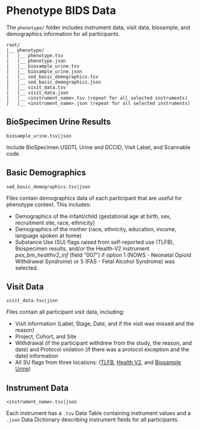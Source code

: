 # Phenotype BIDS Data

The `phenotype/` folder includes instrument data, visit data, biosample, and demographics information for all participants. 
```
root/
|__ phenotype/
|   |__ phenotype.tsv
|   |__ phenotype.json
|   |__ biosample_urine.tsv
|   |__ biosample_urine.json
|   |__ sed_basic_demographics.tsv
|   |__ sed_basic_demographics.json
|   |__ visit_data.tsv
|   |__ visit_data.json
|   |__ <instrument_name>.tsv (repeat for all selected instruments)
|   |__ <instrument_name>.json (repeat for all selected instruments)
```

## BioSpecimen Urine Results
`biosample_urine.tsv|json` 

Include BioSpecimen USDTL Urine and DCCID, Visit Label, and Scannable code.

## Basic Demographics
`sed_basic_demographics.tsv|json`

Files contain demographics data of each participant that are useful for phenotype context. This includes:

- Demographics of the infant/child (gestational age at birth, sex, recruitment site, race, ethnicity)
- Demographics of the mother (race, ethnicity, education, income, language spoken at home)
- Substance Use (SU) flags raised from self-reported use (TLFB), Biospecimen results, and/or the Health-V2 instrument *pex_bm_healthv2_inf* (field “007”) if option 1 (NOWS - Neonatal Opioid Withdrawal Syndrome) or 5 (FAS - Fetal Alcohol Syndrome) was selected.

## Visit Data
`visit_data.tsv|json` 

Files contain all participant visit data, including:

- Visit information (Label, Stage, Date, and if the visit was missed and the reason)
- Project, Cohort, and Site
- Withdrawal (if the participant withdrew from the study, the reason, and date) and Protocol violation (if there was a protocol exception and the date) information
- All SU flags from three locations: ([TLFB](../measures/pregexp/substanceuse_all.md), [Health V2](../measures/pregexp/infanthealth.md), and [Biosample Urine](../measures/biospecimens/urine.md))

## Instrument Data

`<instrument_name>.tsv|json`

Each instrument has a `.tsv` Data Table containing instrument values and a `.json` Data Dictionary describing instrument fields for all participants.



